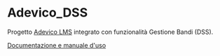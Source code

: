# Adevico_DSS
Progetto [Adevico LMS](https://github.com/EdutechSRL/Adevico) integrato con funzionalità Gestione Bandi (DSS).

[Documentazione e manuale d'uso](https://github.com/EdutechSRL/Adevico_DSS/tree/master/Documentation/CodeDocumentation/Documentation)



